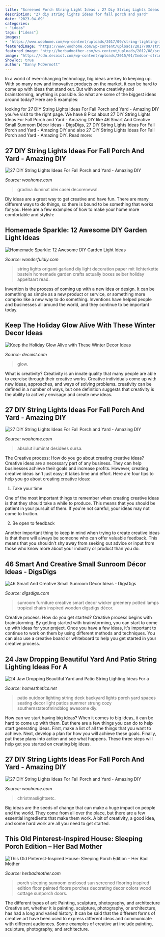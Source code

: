 ```yaml
---
title: "Screened Porch String Light Ideas : 27 Diy String Lights Ideas For Fall Porch And Yard"
description: "27 diy string lights ideas for fall porch and yard"
date: "2023-04-09"
categories:
- "ideas"
tags: ["ideas"]
images:
- "https://www.woohome.com/wp-content/uploads/2017/09/string-lighting-ideas-for-Fall-yard-and-garden-10.jpg"
featuredImage: "https://www.woohome.com/wp-content/uploads/2017/09/string-lighting-ideas-for-Fall-yard-and-garden-8.jpg"
featured_image: "http://herbadmother.com/wp-content/uploads/2012/08/screenedporch.jpg"
image: "https://cdn.decoist.com/wp-content/uploads/2015/01/Indoor-string-lights-add-a-warm-touch.jpg"
ShowToc: true
author: "Danny McDermott"
---
```



In a world of ever-changing technology, big ideas are key to keeping up. With so many new and innovative products on the market, it can be hard to come up with ideas that stand out. But with some creativity and brainstorming, anything is possible. So what are some of the biggest ideas around today? Here are 5 examples: 

	

		
looking for 27 DIY String Lights Ideas For Fall Porch and Yard - Amazing DIY you've visit to the right page. We have 8 Pics about 27 DIY String Lights Ideas For Fall Porch and Yard - Amazing DIY like 46 Smart And Creative Small Sunroom Décor Ideas - DigsDigs, 27 DIY String Lights Ideas For Fall Porch and Yard - Amazing DIY and also 27 DIY String Lights Ideas For Fall Porch and Yard - Amazing DIY. Read more:
		
    
## 27 DIY String Lights Ideas For Fall Porch And Yard - Amazing DIY

<img loading=lazy src="https://www.woohome.com/wp-content/uploads/2017/09/string-lighting-ideas-for-Fall-yard-and-garden-22.jpg" onerror="this.onerror=null;this.src='https://tse1.mm.bing.net/th?id=OIP.nMfmQP5tE3N5ef2tAuTVmwHaFj&amp;pid=15.1';" alt="27 DIY String Lights Ideas For Fall Porch and Yard - Amazing DIY">

_Source: woohome.com_

>gradina iluminat idei casei decorenewal. 

	

Diy ideas are a great way to get creative and have fun. There are many different ways to do things, so there is bound to be something that works for you. Here are a few examples of how to make your home more comfortable and stylish: 

    
## Homemade Sparkle: 12 Awesome DIY Garden Light Ideas

<img loading=lazy src="https://cdn.wonderfuldiy.com/wp-content/uploads/2017/07/Paper-origami-string-lights.jpg" onerror="this.onerror=null;this.src='https://tse1.mm.bing.net/th?id=OIP.QBgtdOo4u2xsdPzpPNLKHQHaLL&amp;pid=15.1';" alt="Homemade Sparkle: 12 Awesome DIY Garden Light Ideas">

_Source: wonderfuldiy.com_

>string lights origami garland diy light decoration paper mit lichterkette basteln homemade garden crafts actually boxes selber holiday appeltaart read. 

	

Invention is the process of coming up with a new idea or design. It can be something as simple as a new product or service, or something more complex like a new way to do something. Inventions have helped people and businesses all around the world, and they continue to be important today.

    
## Keep The Holiday Glow Alive With These Winter Decor Ideas

<img loading=lazy src="https://cdn.decoist.com/wp-content/uploads/2015/01/Indoor-string-lights-add-a-warm-touch.jpg" onerror="this.onerror=null;this.src='https://tse1.mm.bing.net/th?id=OIP.BJcBSJoYoN_Y9faNGR0GQgHaJ9&amp;pid=15.1';" alt="Keep the Holiday Glow Alive with These Winter Decor Ideas">

_Source: decoist.com_

>glow. 

	

What is creativity?
Creativity is an innate quality that many people are able to exercise through their creative works. Creative individuals come up with new ideas, approaches, and ways of solving problems. creativity can be defined in a number of ways, but one definition suggests that creativity is the ability to actively envisage and create new ideas.

    
## 27 DIY String Lights Ideas For Fall Porch And Yard - Amazing DIY

<img loading=lazy src="https://www.woohome.com/wp-content/uploads/2017/09/string-lighting-ideas-for-Fall-yard-and-garden-8.jpg" onerror="this.onerror=null;this.src='https://tse4.mm.bing.net/th?id=OIP.0_jCRU0ibROklFJNlPS21wHaLH&amp;pid=15.1';" alt="27 DIY String Lights Ideas For Fall Porch and Yard - Amazing DIY">

_Source: woohome.com_

>absolut iluminat desidees sursa. 

	

The Creative process: How do you go about creating creative ideas?
Creative ideas are a necessary part of any business. They can help businesses achieve their goals and increase profits. However, creating creative ideas isn't just easy; it takes time and effort. Here are four tips to help you go about creating creative ideas:
1. Take your time

One of the most important things to remember when creating creative ideas is that they should take a while to produce. This means that you should be patient in your pursuit of them. If you're not careful, your ideas may not come to fruition.

2. Be open to feedback

Another important thing to keep in mind when trying to create creative ideas is that there will always be someone who can offer valuable feedback. This means that you shouldn't shy away from seeking out advice or input from those who know more about your industry or product than you do.

    
## 46 Smart And Creative Small Sunroom Décor Ideas - DigsDigs

<img loading=lazy src="https://www.digsdigs.com/photos/smart-and-creative-small-sunroom-decor-ideas-14.jpg" onerror="this.onerror=null;this.src='https://tse3.mm.bing.net/th?id=OIP.byZa10gEKPIbJd0B53Iq7QHaLI&amp;pid=15.1';" alt="46 Smart And Creative Small Sunroom Décor Ideas - DigsDigs">

_Source: digsdigs.com_

>sunroom furniture creative smart decor wicker greenery potted lamps tropical chairs inspired wooden digsdigs décor. 

	

Creative process: How do you get started?
Creative process begins with brainstorming. By getting started with brainstorming, you can start to come up with ideas for your project. Once you have a few ideas, it's important to continue to work on them by using different methods and techniques. You can also use a creative board or whiteboard to help you get started in your creative process.

    
## 24 Jaw Dropping Beautiful Yard And Patio String Lighting Ideas For A

<img loading=lazy src="http://cdn.homesthetics.net/wp-content/uploads/2015/03/26-Jaw-Dropping-Beautiful-Yard-and-Patio-String-Lighting-Ideas-For-a-Small-Heaven-homesthetics-backyard-landscaping-ideas-22.jpg" onerror="this.onerror=null;this.src='https://tse2.mm.bing.net/th?id=OIP.O-JCHaFrXB9fwDYu1NUX4wHaLH&amp;pid=15.1';" alt="24 Jaw Dropping Beautiful Yard and Patio String Lighting Ideas For a">

_Source: homesthetics.net_

>patio outdoor lighting string deck backyard lights porch yard spaces seating decor light patios summer strung cozy southernstateofmindblog awesome diy. 

	

How can we start having big ideas?
When it comes to big ideas, it can be hard to come up with them. But there are a few things you can do to help start generating ideas. First, make a list of all the things that you want to achieve. Next, develop a plan for how you will achieve these goals. Finally, put these plans into action and see what happens. These three steps will help get you started on creating big ideas.

    
## 27 DIY String Lights Ideas For Fall Porch And Yard - Amazing DIY

<img loading=lazy src="https://www.woohome.com/wp-content/uploads/2017/09/string-lighting-ideas-for-Fall-yard-and-garden-10.jpg" onerror="this.onerror=null;this.src='https://tse2.mm.bing.net/th?id=OIP.Y-m_NCH_r4KEox0R_FswTgHaIZ&amp;pid=15.1';" alt="27 DIY String Lights Ideas For Fall Porch and Yard - Amazing DIY">

_Source: woohome.com_

>christmaslightsetc. 

	

Big ideas are the seeds of change that can make a huge impact on people and the world. They come from all over the place, but there are a few essential ingredients that make them work. A bit of creativity, a good idea, and some hard work are all you need to get started.

    
## This Old Pinterest-Inspired House: Sleeping Porch Edition – Her Bad Mother

<img loading=lazy src="http://herbadmother.com/wp-content/uploads/2012/08/screenedporch.jpg" onerror="this.onerror=null;this.src='https://tse4.mm.bing.net/th?id=OIP.Ytgm4TzFhW8Vb5_f3SHTUgHaLH&amp;pid=15.1';" alt="This Old Pinterest-Inspired House: Sleeping Porch Edition – Her Bad Mother">

_Source: herbadmother.com_

>porch sleeping sunroom enclosed sun screened flooring inspired edition floor painted floors porches decorating decor colors wood cottage sunporch doors. 

	

The different types of art: Painting, sculpture, photography, and architecture
Creative art, whether it is painting, sculpture, photography, or architecture, has had a long and varied history. It can be said that the different forms of creative art have been used to express different ideas and communicate with different audiences. Some examples of creative art include painting, sculpture, photography, and architecture.

